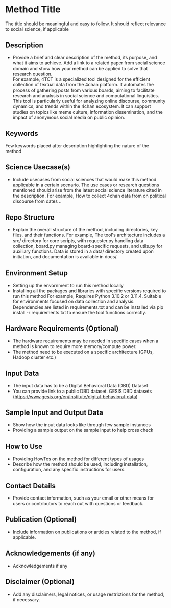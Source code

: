 
# Method Title
The title should be meaningful and easy to follow. It should reflect relevance to social science, if applicable 

## Description
- Provide a brief and clear description of the method, its purpose, and what it aims to achieve. Add a link to a related paper from social science 
domain and show how your method can be applied to solve that research question.  
For example,
4TCT is a specialized tool designed for the efficient collection of textual data from the 4chan platform. It automates the process of gathering posts from various boards, aiming to facilitate research and analysis in social science and computational linguistics.
This tool is particularly useful for analyzing online discourse, community dynamics, and trends within the 4chan ecosystem. It can support studies on topics like meme culture, information dissemination, and the impact of anonymous social media on public opinion.

## Keywords
Few keywords placed after description highlighting the nature of the method 

## Science Usecase(s)
- Include usecases from social sciences that would make this method applicable in a certain scenario. 
The use cases or research questions mentioned should arise from the latest social science literature cited in the description.
For example,
How to collect 4chan data from on political discourse from dates ..
 

## Repo Structure
- Explain the overall structure of the method, including directories, key files, and their functions.
For example,
The tool's architecture includes a src/ directory for core scripts, with requester.py handling data collection, board.py managing board-specific requests, and utils.py for auxiliary functions. Data is stored in a data/ directory created upon initiation, and documentation is available in docs/.


## Environment Setup
- Setting up the envornment to run this method locally
- Installing all the packages and libraries with specific versions required to run this method
For example, 
Requires Python 3.10.2 or 3.11.4. Suitable for environments focused on data collection and analysis.
Dependencies are listed in requirements.txt and can be installed via pip install -r requirements.txt to ensure the tool functions correctly.


## Hardware Requirements (Optional)
- The hardware requirements may be needed in specific cases when a method is known to require more memory/compute power. 
- The method need to be executed on a specific architecture (GPUs, Hadoop cluster etc.)


## Input Data 
- The input data has to be a Digital Behavioral Data (DBD) Dataset
- You can provide link to a public DBD dataset. GESIS DBD datasets (https://www.gesis.org/en/institute/digital-behavioral-data)


## Sample Input and Output Data
- Show how the input data looks like through few sample instances
- Providing a sample output on the sample input to help cross check 


## How to Use
- Providing HowTos on the method for different types of usages
- Describe how the method should be used, including installation, configuration, and any specific instructions for users.

## Contact Details
- Provide contact information, such as your email or other means for users or contributors to reach out with questions or feedback.

## Publication (Optional)
- Include information on publications or articles related to the method, if applicable.

## Acknowledgements (if any)
- Acknowledgements if any

## Disclaimer (Optional)
- Add any disclaimers, legal notices, or usage restrictions for the method, if necessary.

